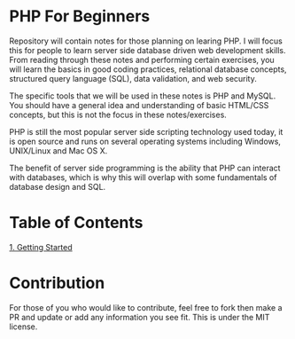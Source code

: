 # PHP For Beginners

Repository will contain notes for those planning on learing PHP. I will focus this for people to learn server side database driven web development skills. From reading through these notes and performing certain exercises, you will learn the basics in good coding practices, relational database concepts, structured query language (SQL), data validation, and web security.

The specific tools that we will be used in these notes is PHP and MySQL. You should have a general idea and understanding of basic HTML/CSS concepts, but this is not the focus in these notes/exercises.

PHP is still the most popular server side scripting technology used today, it is open source and runs on several operating systems including Windows, UNIX/Linux and Mac OS X.

The benefit of server side programming is the ability that PHP can interact with databases, which is why this will overlap with some fundamentals of database design and SQL.

# Table of Contents

[1. Getting Started](./getting_started.md)

# Contribution 
For those of you who would like to contribute, feel free to fork then make a PR and update or add any information you see fit. This is under the MIT license.
